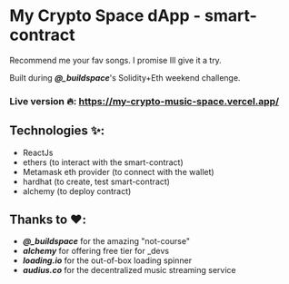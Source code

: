 # My Crypto Space dApp - smart-contract

Recommend me your fav songs. I promise Ill give it a try.

Built during **_@\_buildspace_**'s Solidity+Eth weekend challenge.

### Live version 🔥: https://my-crypto-music-space.vercel.app/

## Technologies ✨:

- ReactJs
- ethers (to interact with the smart-contract)
- Metamask eth provider (to connect with the wallet)
- hardhat (to create, test smart-contract)
- alchemy (to deploy contract)

## Thanks to ❤️:

- **_@\_buildspace_** for the amazing "not-course"
- **_alchemy_** for offering free tier for \_devs
- **_loading.io_** for the out-of-box loading spinner
- **_audius.co_** for the decentralized music streaming service
